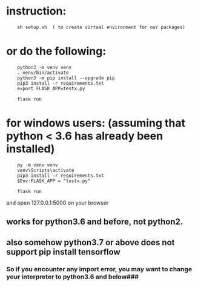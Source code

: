 # instruction: #

        sh setup.sh  ( to create virtual environment for our packages)

# or do the following: #
        python3 -m venv venv
        . venv/bin/activate
        python3 -m pip install --upgrade pip
        pip3 install -r requirements.txt
        export FLASK_APP=testx.py
        
        flask run
        
# for windows users: (assuming that python < 3.6 has already been installed) #
        py -m venv venv
        venv\Scripts\activate
        pip3 install -r requirements.txt
        $Env:FLASK_APP = "testx.py"
        
        flask run
and open 127.0.0.1:5000 on your browser

## works for python3.6 and before, not python2. ##  
## also somehow python3.7 or above does not support pip install tensorflow ##
### So if you encounter any import error, you may want to change your interpreter to python3.6 and below###

